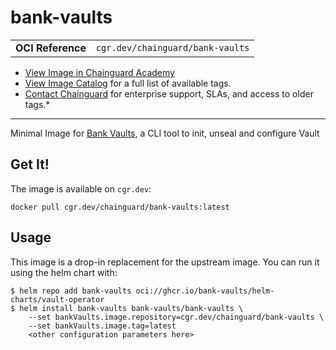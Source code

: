 <!--monopod:start-->
# bank-vaults
| | |
| - | - |
| **OCI Reference** | `cgr.dev/chainguard/bank-vaults` |


* [View Image in Chainguard Academy](https://edu.chainguard.dev/chainguard/chainguard-images/reference/bank-vaults/overview/)
* [View Image Catalog](https://console.enforce.dev/images/catalog) for a full list of available tags.
* [Contact Chainguard](https://www.chainguard.dev/chainguard-images) for enterprise support, SLAs, and access to older tags.*

---
<!--monopod:end-->

<!--overview:start-->
Minimal Image for [Bank Vaults](https://bank-vaults.dev/), a CLI tool to init, unseal and configure Vault 
<!--overview:end-->

<!--getting:start-->
## Get It!
The image is available on `cgr.dev`:

```
docker pull cgr.dev/chainguard/bank-vaults:latest
```
<!--getting:end-->

<!--body:start-->
## Usage

This image is a drop-in replacement for the upstream image.
You can run it using the helm chart with:

```shell
$ helm repo add bank-vaults oci://ghcr.io/bank-vaults/helm-charts/vault-operator
$ helm install bank-vaults bank-vaults/bank-vaults \
    --set bankVaults.image.repository=cgr.dev/chainguard/bank-vaults \
    --set bankVaults.image.tag=latest
    <other configuration parameters here>
```
<!--body:end-->
